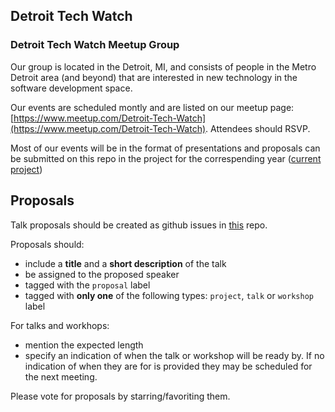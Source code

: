 ## Detroit Tech Watch

### Detroit Tech Watch Meetup Group
Our group is located in the Detroit, MI, and consists of people in the Metro Detroit area (and beyond) that are interested in new technology in the software development space.

Our events are scheduled montly and are listed on our meetup page: [https://www.meetup.com/Detroit-Tech-Watch](https://www.meetup.com/Detroit-Tech-Watch). Attendees should RSVP.

Most of our events will be in the format of presentations and proposals can be submitted on this repo in the project for the correspending year ([current project](https://github.com/Detroit-Tech-Watch/Meetup/projects/1))

## Proposals

Talk proposals should be created as github issues in [this](https://github.com/Detroit-Tech-Watch/Meetup/issues) repo.

Proposals should:
* include a **title** and a **short description** of the talk
* be assigned to the proposed speaker
* tagged with the `proposal` label
* tagged with **only one** of the following types: `project`, `talk` or `workshop` label

For talks and workhops:
* mention the expected length
* specify an indication of when the talk or workshop will be ready by. If no indication of when they are for is provided they may be scheduled for the next meeting.

Please vote for proposals by starring/favoriting them.
